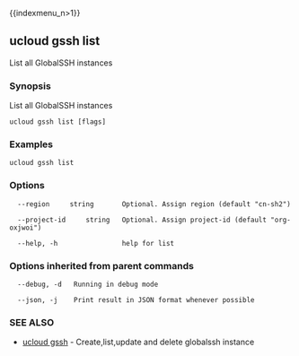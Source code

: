 {{indexmenu_n>1}}

## ucloud gssh list

List all GlobalSSH instances

### Synopsis

List all GlobalSSH instances

```
ucloud gssh list [flags]
```

### Examples

```
ucloud gssh list
```

### Options

```
  --region     string       Optional. Assign region (default "cn-sh2") 

  --project-id     string   Optional. Assign project-id (default "org-oxjwoi") 

  --help, -h                help for list 

```

### Options inherited from parent commands

```
  --debug, -d   Running in debug mode 

  --json, -j    Print result in JSON format whenever possible 

```

### SEE ALSO

* [ucloud gssh](software/cli/cmd/ucloud/gssh)	 - Create,list,update and delete globalssh instance

